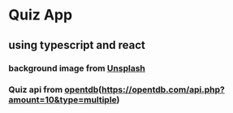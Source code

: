 # Quiz App
## using typescript and react
### background image from [Unsplash](https://unsplash.com/photos/Jo3f_D9UOYA)

### Quiz api from [opentdb](https://opentdb.com/api_config.php)(https://opentdb.com/api.php?amount=10&type=multiple)